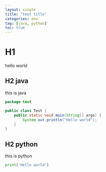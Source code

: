 ```yaml
---
layout: single
title: "test title"
categories: env
tag: [java, python]
toc: true
---
```


# H1

hello world

## H2 java

this is java

```java
package test

public class Test {
    public static void main(String[] args) {
        System.out.println("Hello world");
    }
}

```

## H2 python

this is python

```python
print('Hello world')
```
